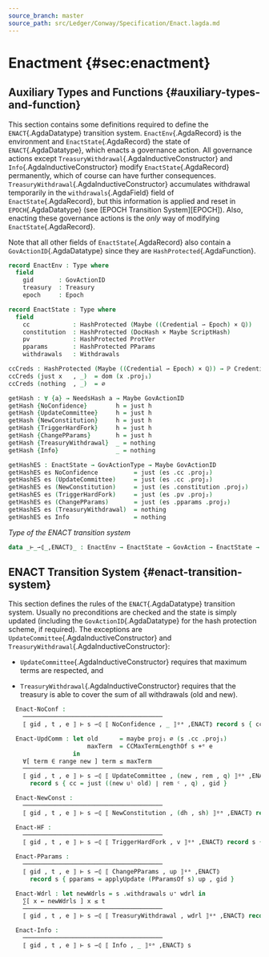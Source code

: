 ```yaml
---
source_branch: master
source_path: src/Ledger/Conway/Specification/Enact.lagda.md
---
```


# Enactment {#sec:enactment}

<!--
```agda
{-# OPTIONS --safe #-}

open import Data.Nat.Properties using (+-0-monoid)
open import Data.Rational using (ℚ)

open import Ledger.Prelude
open import Ledger.Conway.Specification.Gov.Base

module Ledger.Conway.Specification.Enact (gs : _) (open GovStructure gs) where

open import Ledger.Conway.Specification.Gov.Actions gs
```
-->


## Auxiliary Types and Functions {#auxiliary-types-and-function}

This section contains some definitions required to define the
`ENACT`{.AgdaDatatype} transition system.  `EnactEnv`{.AgdaRecord} is the environment
and `EnactState`{.AgdaRecord} the state of `ENACT`{.AgdaDatatype}, which enacts a
governance action.  All governance actions except
`TreasuryWithdrawal`{.AgdaInductiveConstructor} and
`Info`{.AgdaInductiveConstructor} modify `EnactState`{.AgdaRecord} permanently,
which of course can have further consequences.
`TreasuryWithdrawal`{.AgdaInductiveConstructor} accumulates withdrawal temporarily in
the `withdrawals`{.AgdaField} field of `EnactState`{.AgdaRecord}, but this information
is applied and reset in `EPOCH`{.AgdaDatatype} (see [EPOCH Transition System][EPOCH]).
Also, enacting these governance actions is the *only* way of modifying
`EnactState`{.AgdaRecord}.

Note that all other fields of `EnactState`{.AgdaRecord} also contain a
`GovActionID`{.AgdaDatatype} since they are `HashProtected`{.AgdaFunction}.

```agda
record EnactEnv : Type where
  field
    gid       : GovActionID
    treasury  : Treasury
    epoch     : Epoch

record EnactState : Type where
  field
    cc            : HashProtected (Maybe ((Credential ⇀ Epoch) × ℚ))
    constitution  : HashProtected (DocHash × Maybe ScriptHash)
    pv            : HashProtected ProtVer
    pparams       : HashProtected PParams
    withdrawals   : Withdrawals
```

<!--
```agda
record HasEnactState {a} (A : Type a) : Type a where
  field EnactStateOf : A → EnactState
open HasEnactState ⦃...⦄ public

instance
  HasPParams-EnactState : HasPParams EnactState
  HasPParams-EnactState .PParamsOf = proj₁ ∘ EnactState.pparams

  HasccMaxTermLength-EnactState : HasCCMaxTermLength EnactState
  HasccMaxTermLength-EnactState .CCMaxTermLengthOf = PParams.ccMaxTermLength ∘ PParamsOf

  HasWithdrawals-EnactState : HasWithdrawals EnactState
  HasWithdrawals-EnactState .WithdrawalsOf = EnactState.withdrawals

  unquoteDecl HasCast-EnactEnv = derive-HasCast
    [ (quote EnactEnv , HasCast-EnactEnv) ]

open EnactState
```
-->

```agda
ccCreds : HashProtected (Maybe ((Credential ⇀ Epoch) × ℚ)) → ℙ Credential
ccCreds (just x   , _)  = dom (x .proj₁)
ccCreds (nothing  , _)  = ∅

getHash : ∀ {a} → NeedsHash a → Maybe GovActionID
getHash {NoConfidence}        h = just h
getHash {UpdateCommittee}     h = just h
getHash {NewConstitution}     h = just h
getHash {TriggerHardFork}     h = just h
getHash {ChangePParams}       h = just h
getHash {TreasuryWithdrawal}  _ = nothing
getHash {Info}                _ = nothing

getHashES : EnactState → GovActionType → Maybe GovActionID
getHashES es NoConfidence          = just (es .cc .proj₂)
getHashES es (UpdateCommittee)     = just (es .cc .proj₂)
getHashES es (NewConstitution)     = just (es .constitution .proj₂)
getHashES es (TriggerHardFork)     = just (es .pv .proj₂)
getHashES es (ChangePParams)       = just (es .pparams .proj₂)
getHashES es (TreasuryWithdrawal)  = nothing
getHashES es Info                  = nothing
```

*Type of the ENACT transition system*

```agda
data _⊢_⇀⦇_,ENACT⦈_ : EnactEnv → EnactState → GovAction → EnactState → Type
```

<!--
```agda
private variable
  s : EnactState
  up : PParamsUpdate
  new : Credential ⇀ Epoch
  rem : ℙ Credential
  q : ℚ
  dh : DocHash
  sh : Maybe ScriptHash
  v : ProtVer
  wdrl : Withdrawals
  t : Treasury
  gid : GovActionID
  e : Epoch

instance
  _ = +-0-monoid
```
-->


## <span class="AgdaDatatype">ENACT</span> Transition System {#enact-transition-system}

This section defines the rules of the `ENACT`{.AgdaDatatype} transition system.
Usually no preconditions are checked and the state is simply updated (including the
`GovActionID`{.AgdaDatatype} for the hash protection scheme, if
required).  The exceptions are `UpdateCommittee`{.AgdaInductiveConstructor} and
`TreasuryWithdrawal`{.AgdaInductiveConstructor}:

- `UpdateCommittee`{.AgdaInductiveConstructor} requires that maximum
  terms are respected, and

- `TreasuryWithdrawal`{.AgdaInductiveConstructor} requires that the
  treasury is able to cover the sum of all withdrawals (old and new).

<!--
```agda
open PParams using (ccMaxTermLength)
open EnactState using (cc)
data _⊢_⇀⦇_,ENACT⦈_ where
```
-->

```agda
  Enact-NoConf :
    ───────────────────────────────────────
    ⟦ gid , t , e ⟧ ⊢ s ⇀⦇ ⟦ NoConfidence , _ ⟧ᵍᵃ ,ENACT⦈ record s { cc = nothing , gid }

  Enact-UpdComm : let old      = maybe proj₁ ∅ (s .cc .proj₁)
                      maxTerm  = CCMaxTermLengthOf s +ᵉ e
                  in
    ∀[ term ∈ range new ] term ≤ maxTerm
    ───────────────────────────────────────
    ⟦ gid , t , e ⟧ ⊢ s ⇀⦇ ⟦ UpdateCommittee , (new , rem , q) ⟧ᵍᵃ ,ENACT⦈
      record s { cc = just ((new ∪ˡ old) ∣ rem ᶜ , q) , gid }

  Enact-NewConst :
    ───────────────────────────────────────
    ⟦ gid , t , e ⟧ ⊢ s ⇀⦇ ⟦ NewConstitution , (dh , sh) ⟧ᵍᵃ ,ENACT⦈ record s { constitution = (dh , sh) , gid }

  Enact-HF :
    ───────────────────────────────────────
    ⟦ gid , t , e ⟧ ⊢ s ⇀⦇ ⟦ TriggerHardFork , v ⟧ᵍᵃ ,ENACT⦈ record s { pv = v , gid }

  Enact-PParams :
    ───────────────────────────────────────
    ⟦ gid , t , e ⟧ ⊢ s ⇀⦇ ⟦ ChangePParams , up ⟧ᵍᵃ ,ENACT⦈
      record s { pparams = applyUpdate (PParamsOf s) up , gid }

  Enact-Wdrl : let newWdrls = s .withdrawals ∪⁺ wdrl in
    ∑[ x ← newWdrls ] x ≤ t
    ───────────────────────────────────────
    ⟦ gid , t , e ⟧ ⊢ s ⇀⦇ ⟦ TreasuryWithdrawal , wdrl ⟧ᵍᵃ ,ENACT⦈ record s { withdrawals = newWdrls }

  Enact-Info :
    ───────────────────────────────────────
    ⟦ gid , t , e ⟧ ⊢ s ⇀⦇ ⟦ Info , _ ⟧ᵍᵃ ,ENACT⦈ s
```

